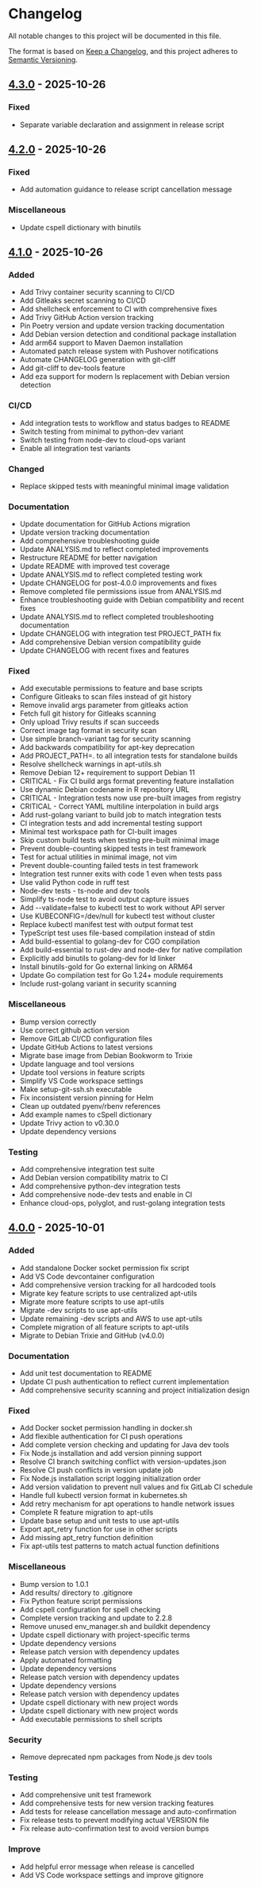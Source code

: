 # Changelog

All notable changes to this project will be documented in this file.

The format is based on [Keep a Changelog](https://keepachangelog.com/en/1.0.0/),
and this project adheres to [Semantic Versioning](https://semver.org/spec/v2.0.0.html).

## [4.3.0] - 2025-10-26

### Fixed

- Separate variable declaration and assignment in release script

## [4.2.0] - 2025-10-26

### Fixed

- Add automation guidance to release script cancellation message

### Miscellaneous

- Update cspell dictionary with binutils

## [4.1.0] - 2025-10-26

### Added

- Add Trivy container security scanning to CI/CD
- Add Gitleaks secret scanning to CI/CD
- Add shellcheck enforcement to CI with comprehensive fixes
- Add Trivy GitHub Action version tracking
- Pin Poetry version and update version tracking documentation
- Add Debian version detection and conditional package installation
- Add arm64 support to Maven Daemon installation
- Automated patch release system with Pushover notifications
- Automate CHANGELOG generation with git-cliff
- Add git-cliff to dev-tools feature
- Add eza support for modern ls replacement with Debian version detection

### CI/CD

- Add integration tests to workflow and status badges to README
- Switch testing from minimal to python-dev variant
- Switch testing from node-dev to cloud-ops variant
- Enable all integration test variants

### Changed

- Replace skipped tests with meaningful minimal image validation

### Documentation

- Update documentation for GitHub Actions migration
- Update version tracking documentation
- Add comprehensive troubleshooting guide
- Update ANALYSIS.md to reflect completed improvements
- Restructure README for better navigation
- Update README with improved test coverage
- Update ANALYSIS.md to reflect completed testing work
- Update CHANGELOG for post-4.0.0 improvements and fixes
- Remove completed file permissions issue from ANALYSIS.md
- Enhance troubleshooting guide with Debian compatibility and recent fixes
- Update ANALYSIS.md to reflect completed troubleshooting documentation
- Update CHANGELOG with integration test PROJECT_PATH fix
- Add comprehensive Debian version compatibility guide
- Update CHANGELOG with recent fixes and features

### Fixed

- Add executable permissions to feature and base scripts
- Configure Gitleaks to scan files instead of git history
- Remove invalid args parameter from gitleaks action
- Fetch full git history for Gitleaks scanning
- Only upload Trivy results if scan succeeds
- Correct image tag format in security scan
- Use simple branch-variant tag for security scanning
- Add backwards compatibility for apt-key deprecation
- Add PROJECT_PATH=. to all integration tests for standalone builds
- Resolve shellcheck warnings in apt-utils.sh
- Remove Debian 12+ requirement to support Debian 11
- CRITICAL - Fix CI build args format preventing feature installation
- Use dynamic Debian codename in R repository URL
- CRITICAL - Integration tests now use pre-built images from registry
- CRITICAL - Correct YAML multiline interpolation in build args
- Add rust-golang variant to build job to match integration tests
- CI integration tests and add incremental testing support
- Minimal test workspace path for CI-built images
- Skip custom build tests when testing pre-built minimal image
- Prevent double-counting skipped tests in test framework
- Test for actual utilities in minimal image, not vim
- Prevent double-counting failed tests in test framework
- Integration test runner exits with code 1 even when tests pass
- Use valid Python code in ruff test
- Node-dev tests - ts-node and dev tools
- Simplify ts-node test to avoid output capture issues
- Add --validate=false to kubectl test to work without API server
- Use KUBECONFIG=/dev/null for kubectl test without cluster
- Replace kubectl manifest test with output format test
- TypeScript test uses file-based compilation instead of stdin
- Add build-essential to golang-dev for CGO compilation
- Add build-essential to rust-dev and node-dev for native compilation
- Explicitly add binutils to golang-dev for ld linker
- Install binutils-gold for Go external linking on ARM64
- Update Go compilation test for Go 1.24+ module requirements
- Include rust-golang variant in security scanning

### Miscellaneous

- Bump version correctly
- Use correct github action version
- Remove GitLab CI/CD configuration files
- Update GitHub Actions to latest versions
- Migrate base image from Debian Bookworm to Trixie
- Update language and tool versions
- Update tool versions in feature scripts
- Simplify VS Code workspace settings
- Make setup-git-ssh.sh executable
- Fix inconsistent version pinning for Helm
- Clean up outdated pyenv/rbenv references
- Add example names to cSpell dictionary
- Update Trivy action to v0.30.0
- Update dependency versions

### Testing

- Add comprehensive integration test suite
- Add Debian version compatibility matrix to CI
- Add comprehensive python-dev integration tests
- Add comprehensive node-dev tests and enable in CI
- Enhance cloud-ops, polyglot, and rust-golang integration tests

## [4.0.0] - 2025-10-01

### Added

- Add standalone Docker socket permission fix script
- Add VS Code devcontainer configuration
- Add comprehensive version tracking for all hardcoded tools
- Migrate key feature scripts to use centralized apt-utils
- Migrate more feature scripts to use apt-utils
- Migrate -dev scripts to use apt-utils
- Update remaining -dev scripts and AWS to use apt-utils
- Complete migration of all feature scripts to apt-utils
- Migrate to Debian Trixie and GitHub (v4.0.0)

### Documentation

- Add unit test documentation to README
- Update CI push authentication to reflect current implementation
- Add comprehensive security scanning and project initialization design

### Fixed

- Add Docker socket permission handling in docker.sh
- Add flexible authentication for CI push operations
- Add complete version checking and updating for Java dev tools
- Fix Node.js installation and add version pinning support
- Resolve CI branch switching conflict with version-updates.json
- Resolve CI push conflicts in version update job
- Fix Node.js installation script logging initialization order
- Add version validation to prevent null values and fix GitLab CI schedule
- Handle full kubectl version format in kubernetes.sh
- Add retry mechanism for apt operations to handle network issues
- Complete R feature migration to apt-utils
- Update base setup and unit tests to use apt-utils
- Export apt_retry function for use in other scripts
- Add missing apt_retry function definition
- Fix apt-utils test patterns to match actual function definitions

### Miscellaneous

- Bump version to 1.0.1
- Add results/ directory to .gitignore
- Fix Python feature script permissions
- Add cspell configuration for spell checking
- Complete version tracking and update to 2.2.8
- Remove unused env_manager.sh and buildkit dependency
- Update cspell dictionary with project-specific terms
- Update dependency versions
- Release patch version with dependency updates
- Apply automated formatting
- Update dependency versions
- Release patch version with dependency updates
- Update dependency versions
- Release patch version with dependency updates
- Update cspell dictionary with new project words
- Update cspell dictionary with new project words
- Add executable permissions to shell scripts

### Security

- Remove deprecated npm packages from Node.js dev tools

### Testing

- Add comprehensive unit test framework
- Add comprehensive tests for new version tracking features
- Add tests for release cancellation message and auto-confirmation
- Fix release tests to prevent modifying actual VERSION file
- Fix release auto-confirmation test to avoid version bumps

### Improve

- Add helpful error message when release is cancelled
- Add VS Code workspace settings and improve gitignore

[4.3.0]: https://github.com/joshjhall/containers/compare/v4.2.0...v4.3.0
[4.2.0]: https://github.com/joshjhall/containers/compare/v4.1.0...v4.2.0
[4.1.0]: https://github.com/joshjhall/containers/compare/v4.0.0...v4.1.0
[4.0.0]: https://github.com/joshjhall/containers/compare/eaf66b40b4bcdf36e8b6da1113b349e3509fb26c...v4.0.0

